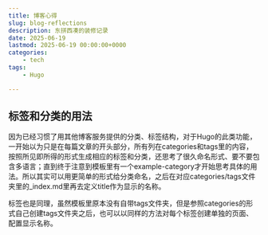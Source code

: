 ```yaml
---
title: 博客心得
slug: blog-reflections
description: 东拼西凑的装修记录
date: 2025-06-19
lastmod: 2025-06-19 00:00:00+0000
categories:
    - tech
tags: 
    - Hugo

---
```


## 标签和分类的用法
因为已经习惯了用其他博客服务提供的分类、标签结构，对于Hugo的此类功能，一开始以为只是在每篇文章的开头部分，所有列在categories和tags里的内容，按照所见即所得的形式生成相应的标签和分类，还思考了很久命名形式、要不要包含多语言；直到终于注意到模板里有一个example-category才开始思考具体的用法。所以其实可以用更简单的形式给分类命名，之后在对应categories/tags文件夹里的_index.md里再去定义title作为显示的名称。

标签也是同理，虽然模板里原本没有自带tags文件夹，但是参照categories的形式自己创建tags文件夹之后，也可以以同样的方法对每个标签创建单独的页面、配置显示名称。